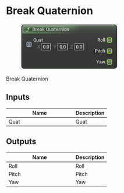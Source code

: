# Break Quaternion

<div align="left" data-full-width="false">

<figure><img src="Break_Quaternion.png" alt=""><figcaption></figcaption></figure>

</div>

Break Quaternion

## Inputs

<table>
<thead><tr><th width="170">Name</th><th>Description</th></tr></thead>
<tbody>
<tr><td>Quat</td><td>Quat</td></tr>
</tbody>
</table>

## Outputs

<table>
<thead><tr><th width="170">Name</th><th>Description</th></tr></thead>
<tbody>
<tr><td>Roll</td><td>Roll</td></tr>
<tr><td>Pitch</td><td>Pitch</td></tr>
<tr><td>Yaw</td><td>Yaw</td></tr>
</tbody>
</table>
